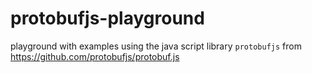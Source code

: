 # protobufjs-playground
playground with examples using the java script library ```protobufjs``` from https://github.com/protobufjs/protobuf.js

